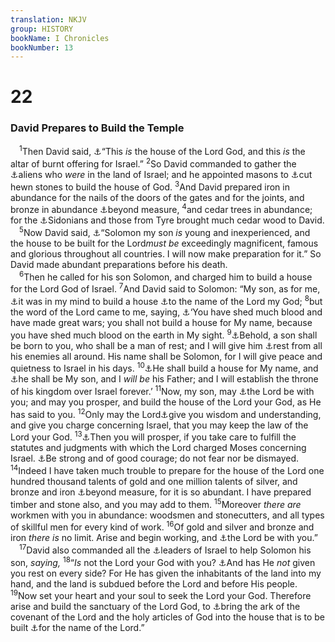 ```yaml
---
translation: NKJV
group: HISTORY
bookName: I Chronicles 
bookNumber: 13
---
```


<div class="title"><h1>22</h1><h3>David Prepares to Build the Temple</h3></div>
<span class="verse 1su_22_1"> <sup>1</sup>Then David said, <a data-toggle="tooltip" data-placement="bottom" title="Deut. 12:5; 2 Sam. 24:18; 1 Chr. 21:18, 19, 26, 28; 2 Chr. 3:1">⚓</a>“This <i>is</i> the house of the Lord God, and this <i>is</i> the altar of burnt offering for Israel.” </span>
<span class="verse 1su_22_2"><sup>2</sup>So David commanded to gather the <a data-toggle="tooltip" data-placement="bottom" title="1 Kin. 9:20, 21; 2 Chr. 2:17, 18">⚓</a>aliens who <i>were</i> in the land of Israel; and he appointed masons to <a data-toggle="tooltip" data-placement="bottom" title="1 Kin. 5:17, 18">⚓</a>cut hewn stones to build the house of God. </span>
<span class="verse 1su_22_3"><sup>3</sup>And David prepared iron in abundance for the nails of the doors of the gates and for the joints, and bronze in abundance <a data-toggle="tooltip" data-placement="bottom" title="1 Kin. 7:47; 1 Chr. 22:14">⚓</a>beyond measure, </span>
<span class="verse 1su_22_4"><sup>4</sup>and cedar trees in abundance; for the <a data-toggle="tooltip" data-placement="bottom" title="1 Kin. 5:6–10">⚓</a>Sidonians and those from Tyre brought much cedar wood to David.<br/></span>
<span class="verse 1su_22_5"> <sup>5</sup>Now David said, <a data-toggle="tooltip" data-placement="bottom" title="1 Kin. 3:7; 1 Chr. 29:1, 2">⚓</a>“Solomon my son <i>is</i> young and inexperienced, and the house to be built for the Lord<i>must</i> <i>be</i> exceedingly magnificent, famous and glorious throughout all countries. I will now make preparation for it.” So David made abundant preparations before his death.<br/></span>
<span class="verse 1su_22_6"> <sup>6</sup>Then he called for his son Solomon, and charged him to build a house for the Lord God of Israel. </span>
<span class="verse 1su_22_7"><sup>7</sup>And David said to Solomon: “My son, as for me, <a data-toggle="tooltip" data-placement="bottom" title="2 Sam. 7:1, 2; 1 Kin. 8:17; 1 Chr. 17:1; 28:2">⚓</a>it was in my mind to build a house <a data-toggle="tooltip" data-placement="bottom" title="Deut. 12:5, 11">⚓</a>to the name of the Lord my God; </span>
<span class="verse 1su_22_8"><sup>8</sup>but the word of the Lord came to me, saying, <a data-toggle="tooltip" data-placement="bottom" title="2 Sam. 7:5–13; 1 Kin. 5:3; 1 Chr. 28:3">⚓</a>‘You have shed much blood and have made great wars; you shall not build a house for My name, because you have shed much blood on the earth in My sight. </span>
<span class="verse 1su_22_9"><sup>9</sup><a data-toggle="tooltip" data-placement="bottom" title="1 Chr. 28:5">⚓</a>Behold, a son shall be born to you, who shall be a man of rest; and I will give him <a data-toggle="tooltip" data-placement="bottom" title="1 Kin. 4:20, 25; 5:4">⚓</a>rest from all his enemies all around. His name shall be Solomon, for I will give peace and quietness to Israel in his days. </span>
<span class="verse 1su_22_10"><sup>10</sup><a data-toggle="tooltip" data-placement="bottom" title="2 Sam. 7:13; 1 Kin. 5:5; 6:38; 1 Chr. 17:12, 13; 28:6; 2 Chr. 6:2">⚓</a>He shall build a house for My name, and <a data-toggle="tooltip" data-placement="bottom" title="Heb. 1:5">⚓</a>he shall be My son, and I <i>will</i> <i>be</i> his Father; and I will establish the throne of his kingdom over Israel forever.’ </span>
<span class="verse 1su_22_11"><sup>11</sup>Now, my son, may <a data-toggle="tooltip" data-placement="bottom" title="1 Chr. 22:16">⚓</a>the Lord be with you; and may you prosper, and build the house of the Lord your God, as He has said to you. </span>
<span class="verse 1su_22_12"><sup>12</sup>Only may the Lord<a data-toggle="tooltip" data-placement="bottom" title="1 Kin. 3:9–12; 2 Chr. 1:10">⚓</a>give you wisdom and understanding, and give you charge concerning Israel, that you may keep the law of the Lord your God. </span>
<span class="verse 1su_22_13"><sup>13</sup><a data-toggle="tooltip" data-placement="bottom" title="(Josh. 1:7, 8); 1 Chr. 28:7">⚓</a>Then you will prosper, if you take care to fulfill the statutes and judgments with which the Lord charged Moses concerning Israel. <a data-toggle="tooltip" data-placement="bottom" title="(Deut. 31:7, 8; Josh. 1:6, 7, 9; 1 Chr. 28:20)">⚓</a>Be strong and of good courage; do not fear nor be dismayed. </span>
<span class="verse 1su_22_14"><sup>14</sup>Indeed I have taken much trouble to prepare for the house of the Lord one hundred thousand talents of gold and one million talents of silver, and bronze and iron <a data-toggle="tooltip" data-placement="bottom" title="1 Chr. 22:3">⚓</a>beyond measure, for it is so abundant. I have prepared timber and stone also, and you may add to them. </span>
<span class="verse 1su_22_15"><sup>15</sup>Moreover <i>there</i> <i>are</i> workmen with you in abundance: woodsmen and stonecutters, and all types of skillful men for every kind of work. </span>
<span class="verse 1su_22_16"><sup>16</sup>Of gold and silver and bronze and iron <i>there</i> <i>is</i> no limit. Arise and begin working, and <a data-toggle="tooltip" data-placement="bottom" title="1 Chr. 22:11">⚓</a>the Lord be with you.”<br/></span>
<span class="verse 1su_22_17"> <sup>17</sup>David also commanded all the <a data-toggle="tooltip" data-placement="bottom" title="1 Chr. 28:1–6">⚓</a>leaders of Israel to help Solomon his son, <i>saying,</i></span>
<span class="verse 1su_22_18"><sup>18</sup>“<i>Is</i> not the Lord your God with you? <a data-toggle="tooltip" data-placement="bottom" title="Deut. 12:10; Josh. 22:4; 2 Sam. 7:1; (1 Kin. 5:4; 8:56)">⚓</a>And has He <i>not</i> given you rest on every side? For He has given the inhabitants of the land into my hand, and the land is subdued before the Lord and before His people. </span>
<span class="verse 1su_22_19"><sup>19</sup>Now set your heart and your soul to seek the Lord your God. Therefore arise and build the sanctuary of the Lord God, to <a data-toggle="tooltip" data-placement="bottom" title="1 Kin. 8:1–11; 2 Chr. 5:2–14">⚓</a>bring the ark of the covenant of the Lord and the holy articles of God into the house that is to be built <a data-toggle="tooltip" data-placement="bottom" title="1 Kin. 5:3">⚓</a>for the name of the Lord.”<br/></span>
